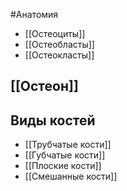 #Анатомия 
- [[Остеоциты]]
- [[Остеобласты]]
- [[Остеокласты]] 
## [[Остеон]] 
## Виды костей
- [[Трубчатые кости]]
- [[Губчатые кости]]
- [[Плоские кости]]
- [[Смешанные кости]]